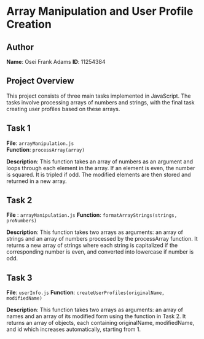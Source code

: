 # Array Manipulation and User Profile Creation

## Author
**Name**: Osei Frank Adams 
**ID**: 11254384

## Project Overview
This project consists of three main tasks implemented in JavaScript. The tasks involve processing arrays of numbers and strings, with the final task creating user profiles based on these arrays.

## Task 1
**File**: `arrayManipulation.js`  
**Function**: `processArray(array)`

**Description**: 
This function takes an array of numbers as an argument and loops through each element in the array. If an element is even, the number is squared. It is tripled if odd. The modified elements are then stored and returned in a new array.

## Task 2 
**File** : `arrayManipulation.js`
**Function**: `formatArrayStrings(strings, proNumbers)`

**Description**:
This function takes two arrays as arguments: an array of strings and an array of numbers processed by the processArray function. It returns a new array of strings where each string is capitalized if the corresponding number is even, and converted into lowercase if number is odd.

## Task 3
**File**: `userInfo.js`
**Function**: `createUserProfiles(originalName, modifiedName)`

**Description**:
This function takes two arrays as arguments: an array of names and an array of its modified form using the function in Task 2. It returns an array of objects, each containing originalName, modifiedName, and id which increases automatically, starting from 1.



